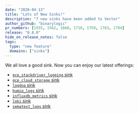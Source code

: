 ```yaml
---
date: "2020-04-13"
title: "Lots of New Sinks!"
description: "7 new sinks have been added to Vector"
author_github: "binarylogic"
pr_numbers: [1555, 1562, 1668, 1716, 1759, 1783, 1794]
release: "0.8.0"
hide_on_release_notes: false
tags:
  type: "new feature"
  domains: ["sinks"]
---
```


We all love a good sink. Now you can enjoy our latest offerings:

- [`gcp_stackdriver_logging` sink][docs.sinks.gcp_stackdriver_logs]
- [`gcp_cloud_storage` sink][docs.sinks.gcp_cloud_storage]
- [`logdna` sink][docs.sinks.logdna]
- [`humio_logs` sink][docs.sinks.humio_logs]
- [`influxdb_metrics` sink][docs.sinks.influxdb_metrics]
- [`loki` sink][docs.sinks.loki]
- [`sematext_logs` sink][docs.sinks.sematext_logs]

[docs.sinks.gcp_cloud_storage]: /docs/reference/sinks/gcp_cloud_storage/
[docs.sinks.gcp_stackdriver_logs]: /docs/reference/sinks/gcp_stackdriver_logs/
[docs.sinks.humio_logs]: /docs/reference/sinks/humio_logs/
[docs.sinks.influxdb_metrics]: /docs/reference/sinks/influxdb_metrics/
[docs.sinks.logdna]: /docs/reference/sinks/logdna/
[docs.sinks.loki]: /docs/reference/sinks/loki/
[docs.sinks.sematext_logs]: /docs/reference/sinks/sematext_logs/
